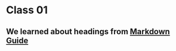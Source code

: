 # Class 01

## We learned about headings from [Markdown Guide](https://markdownguide.org/basic-syntax/)

